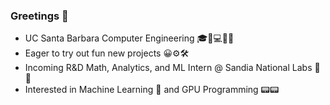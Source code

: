 ### Greetings 👋

- UC Santa Barbara Computer Engineering 🎓🔋💻🔌💡
- Eager to try out fun new projects 😀⚙️🛠️
- Incoming R&D Math, Analytics, and ML Intern @ Sandia National Labs 🗿🦅
- Interested in Machine Learning 🤖 and GPU Programming 📟📟
